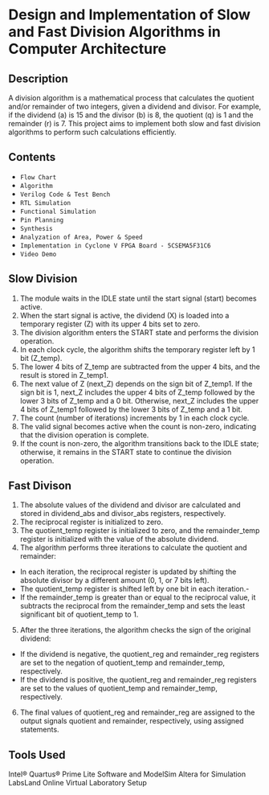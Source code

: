 # Design and Implementation of Slow and Fast Division Algorithms in Computer Architecture


## Description
A division algorithm is a mathematical process that calculates the quotient and/or remainder of two integers, given a dividend and divisor. For example, if the dividend (a) is 15 and the divisor (b) is 8, the quotient (q) is 1 and the remainder (r) is 7. This project aims to implement both slow and fast division algorithms to perform such calculations efficiently.

## Contents
 - ``Flow Chart``
 - ``Algorithm``
 - ``Verilog Code & Test Bench``
 - ``RTL Simulation``
 - ``Functional Simulation``
 - ``Pin Planning``
 - ``Synthesis``
 - ``Analyzation of Area, Power & Speed``
 - ``Implementation in Cyclone V FPGA Board - 5CSEMA5F31C6``
 - ``Video Demo``

## Slow Division
1. The module waits in the IDLE state until the start signal (start) becomes active.
2. When the start signal is active, the dividend (X) is loaded into a temporary register (Z) with its upper 4 bits set to zero.
3. The division algorithm enters the START state and performs the division operation.
4. In each clock cycle, the algorithm shifts the temporary register left by 1 bit (Z_temp).
5. The lower 4 bits of Z_temp are subtracted from the upper 4 bits, and the result is stored in Z_temp1.
6. The next value of Z (next_Z) depends on the sign bit of Z_temp1. If the sign bit is 1, next_Z includes the upper 4 bits of Z_temp followed by the lower 3 bits of Z_temp and a 0 bit. Otherwise, next_Z includes the upper 4 bits of Z_temp1 followed by the lower 3 bits of Z_temp and a 1 bit.
7. The count (number of iterations) increments by 1 in each clock cycle.
8. The valid signal becomes active when the count is non-zero, indicating that the division operation is complete.
9. If the count is non-zero, the algorithm transitions back to the IDLE state; otherwise, it remains in the START state to continue the division operation.

## Fast Divison
1. The absolute values of the dividend and divisor are calculated and stored in dividend_abs and divisor_abs registers, respectively.
2. The reciprocal register is initialized to zero.
3. The quotient_temp register is initialized to zero, and the remainder_temp register is initialized with the value of the absolute dividend.
4. The algorithm performs three iterations to calculate the quotient and remainder:
  - In each iteration, the reciprocal register is updated by shifting the absolute divisor by a different amount (0, 1, or 7 bits left).
  - The quotient_temp register is shifted left by one bit in each iteration.-
  - If the remainder_temp is greater than or equal to the reciprocal value, it subtracts the reciprocal from the remainder_temp and sets the least significant bit of quotient_temp to 1.
5. After the three iterations, the algorithm checks the sign of the original dividend:
 -  If the dividend is negative, the quotient_reg and remainder_reg registers are set to the negation of quotient_temp and remainder_temp, respectively.
 -  If the dividend is positive, the quotient_reg and remainder_reg registers are set to the values of quotient_temp and remainder_temp, respectively.
6. The final values of quotient_reg and remainder_reg are assigned to the output signals quotient and remainder, respectively, using assigned statements.

## Tools Used
Intel® Quartus® Prime Lite Software and ModelSim Altera for Simulation
LabsLand Online Virtual Laboratory Setup
